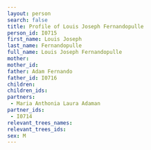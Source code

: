 ```yaml
---
layout: person
search: false
title: Profile of Louis Joseph Fernandopulle
person_id: I0715
first_name: Louis Joseph
last_name: Fernandopulle
full_name: Louis Joseph Fernandopulle
mother: 
mother_id: 
father: Adam Fernando
father_id: I0716
children:
children_ids:
partners:
 - Maria Anthonia Laura Adaman
partner_ids:
 - I0714
relevant_trees_names:
relevant_trees_ids:
sex: M
---
```


